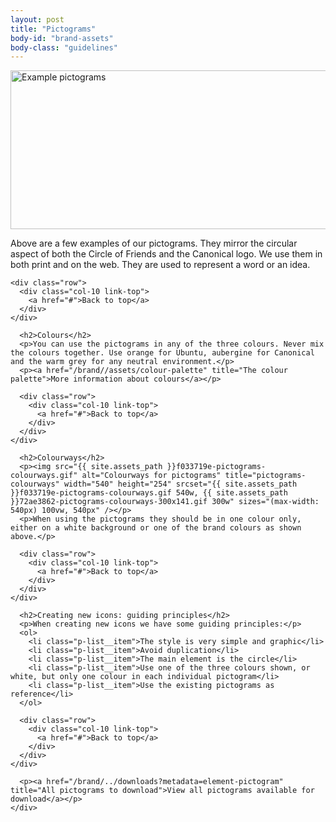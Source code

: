 ```yaml
---
layout: post
title: "Pictograms"
body-id: "brand-assets"
body-class: "guidelines"
---
```



<div class="row">
  <div id="loop-guidelines" class="col-10">
    <p><img src="{{ site.assets_path }}cc35b015-pictograms.gif" alt="Example pictograms" title="pictograms" width="540" height="254" srcset="{{ site.assets_path }}cc35b015-pictograms.gif 540w, {{ site.assets_path }}e4a602fe-pictograms-300x141.gif 300w" sizes="(max-width: 540px) 100vw, 540px" /></p>
    <p>Above are a few examples of our pictograms. They mirror the circular aspect of both the Circle of Friends and the Canonical logo. We use them in both print and on the web. They are used to represent a word or an idea.</p>

    <div class="row">
      <div class="col-10 link-top">
        <a href="#">Back to top</a>
      </div>
    </div>
  </div>
</div>

<div class="p-strip">
  <div class="row">
    <div class="col-8">

      <h2>Colours</h2>
      <p>You can use the pictograms in any of the three colours. Never mix the colours together. Use orange for Ubuntu, aubergine for Canonical and the warm grey for any neutral environment.</p>
      <p><a href="/brand//assets/colour-palette" title="The colour palette">More information about colours</a></p>

      <div class="row">
        <div class="col-10 link-top">
          <a href="#">Back to top</a>
        </div>
      </div>
    </div>
  </div>
</div>

<div class="p-strip">
  <div class="row">
    <div class="col-8">

      <h2>Colourways</h2>
      <p><img src="{{ site.assets_path }}f033719e-pictograms-colourways.gif" alt="Colourways for pictograms" title="pictograms-colourways" width="540" height="254" srcset="{{ site.assets_path }}f033719e-pictograms-colourways.gif 540w, {{ site.assets_path }}72ae3862-pictograms-colourways-300x141.gif 300w" sizes="(max-width: 540px) 100vw, 540px" /></p>
      <p>When using the pictograms they should be in one colour only, either on a white background or one of the brand colours as shown above.</p>

      <div class="row">
        <div class="col-10 link-top">
          <a href="#">Back to top</a>
        </div>
      </div>
    </div>
  </div>
</div>

<div class="p-strip">
  <div class="row">
    <div class="col-8">

      <h2>Creating new icons: guiding principles</h2>
      <p>When creating new icons we have some guiding principles:</p>
      <ol>
        <li class="p-list__item">The style is very simple and graphic</li>
        <li class="p-list__item">Avoid duplication</li>
        <li class="p-list__item">The main element is the circle</li>
        <li class="p-list__item">Use one of the three colours shown, or white, but only one colour in each individual pictogram</li>
        <li class="p-list__item">Use the existing pictograms as reference</li>
      </ol>

      <div class="row">
        <div class="col-10 link-top">
          <a href="#">Back to top</a>
        </div>
      </div>
    </div>
  </div>
</div>

<div class="p-strip">
  <div class="row">
    <div class="col-8">

      <p><a href="/brand/../downloads?metadata=element-pictogram" title="All pictograms to download">View all pictograms available for download</a></p>
    </div>
  </div>
</div>
